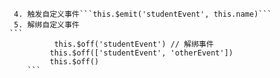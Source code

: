 
       4. 触发自定义事件```this.$emit('studentEvent', this.name)```
       5. 解绑自定义事件
      ```
                this.$off('studentEvent') // 解绑事件
               this.$off(['studentEvent', 'otherEvent'])
               this.$off()
          ```